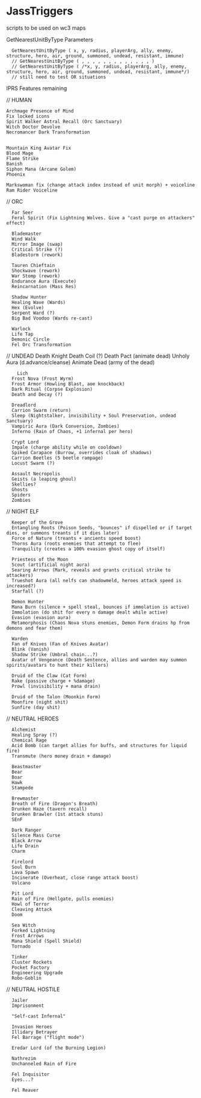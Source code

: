# JassTriggers
scripts to be used on wc3 maps

GetNearestUnitByType Parameters

      GetNearestUnitByType ( x, y, radius, playerArg, ally, enemy, structure, hero, air, ground, summoned, undead, resistant, immune)
      // GetNearestUnitByType ( , , , , , , , , , , , , , )
      // GetNearestUnitByType ( /*x, y, radius, playerArg, ally, enemy, structure, hero, air, ground, summoned, undead, resistant, immune*/)
      // still need to test OR situations

IPRS Features remaining

// HUMAN

    Archmage Presence of Mind
    Fix locked icons
    Spirit Walker Astral Recall (Orc Sanctuary)
    Witch Doctor Devolve
    Necromancer Dark Transformation


    Mountain King Avatar Fix
    Blood Mage
    Flame Strike
    Banish
    Siphon Mana (Arcane Golem)
    Phoenix

    Markswoman fix (change attack index instead of unit morph) + voiceline
    Ram Rider Voiceline


// ORC

      Far Seer
      Feral Spirit (Fix Lightning Wolves. Give a "cast purge on attackers" effect)

      Blademaster
      Wind Walk
      Mirror Image (swap)
      Critical Strike (?)
      Bladestorm (rework)

      Tauren Chieftain
      Shockwave (rework)
      War Stomp (rework)
      Endurance Aura (Execute)
      Reincarnation (Mass Res)

      Shadow Hunter
      Healing Wave (Wards)
      Hex (Evolve)
      Serpent Ward (?)
      Big Bad Voodoo (Wards re-cast)

      Warlock
      Life Tap
      Demonic Circle
      Fel Orc Transformation

// UNDEAD
      Death Knight
      Death Coil (?)
      Death Pact (animate dead)
      Unholy Aura (d.advance/cleanse)
      Animate Dead (army of the dead)

        Lich
      Frost Nova (Frost Wyrm)
      Frost Armor (Howling Blast, aoe knockback)
      Dark Ritual (Corpse Explosion)
      Death and Decay (?)

      Dreadlord
      Carrion Swarm (return)
      Sleep (Nightstalker, invisibility + Soul Preservation, undead Sanctuary)
      Vampiric Aura (Dark Conversion, Zombies)
      Inferno (Rain of Chaos, +1 infernal per hero)

      Crypt Lord
      Impale (charge ability while on cooldown)
      Spiked Carapace (Burrow, overrides cloak of shadows)
      Carrion Beetles (5 beetle rampage)
      Locust Swarm (?)

      Assault Necropolis
      Geists (a leaping ghoul)
      Skellies?
      Ghosts
      Spiders
      Zombies

// NIGHT ELF

      Keeper of the Grove
      Entangling Roots (Poison Seeds, "bounces" if dispelled or if target dies, or summons treants if it dies later)
      Force of Nature (treants + ancients speed boost)
      Thorns Aura (roots enemies that attempt to flee)
      Tranquility (creates a 100% evasion ghost copy of itself)

      Priestess of the Moon
      Scout (artificial night aura)
      Searing Arrows (Mark, reveals and grants critical strike to attackers)
      Trueshot Aura (all nelfs can shadowmeld, heroes attack speed is increased?)
      Starfall (?)

      Demon Hunter
      Mana Burn (silence + spell steal, bounces if immolation is active)
      Immolation (do shit for every n damage dealt while active)
      Evasion (evasion aura)
      Metamorphosis (Chaos Nova stuns enemies, Demon Form drains hp from demons and fear them)

      Warden
      Fan of Knives (Fan of Knives Avatar)
      Blink (Vanish)
      Shadow Strike (Umbral chain...?)
      Avatar of Vengeance (Death Sentence, allies and warden may summon spirits/avatars to hunt their killers)

      Druid of the Claw (Cat Form)
      Rake (passive charge + %damage)
      Prowl (invisibility + mana drain)

      Druid of the Talon (Moonkin Form)
      Moonfire (night shit)
      Sunfire (day shit)

// NEUTRAL HEROES

      Alchemist
      Healing Spray (?)
      Chemical Rage
      Acid Bomb (can target allies for buffs, and structures for liquid fire)
      Transmute (hero money drain + damage)

      Beastmaster
      Bear
      Boar
      Hawk
      Stampede

      Brewmaster
      Breath of Fire (Dragon's Breath)
      Drunken Haze (tavern recall)
      Drunken Brawler (1st attack stuns)
      SEnF 

      Dark Ranger
      Silence Mass Curse
      Black Arrow
      Life Drain
      Charm

      Firelord
      Soul Burn
      Lava Spawn
      Incinerate (Overheat, close range attack boost)
      Volcano

      Pit Lord
      Rain of Fire (Hellgate, pulls enemies)
      Howl of Terror
      Cleaving Attack
      Doom

      Sea Witch
      Forked Lightning
      Frost Arrows
      Mana Shield (Spell Shield)
      Tornado

      Tinker
      Cluster Rockets
      Pocket Factory
      Engineering Upgrade
      Robo-Goblin

// NEUTRAL HOSTILE

      Jailer
      Imprisonment

      "Self-cast Infernal"

      Invasion Heroes
      Illidary Betrayer
      Fel Barrage ("flight mode")

      Eredar Lord (of the Burning Legion)

      Nathrezim
      Unchanneled Rain of Fire

      Fel Inquisitor
      Eyes...?

      Fel Reaver



